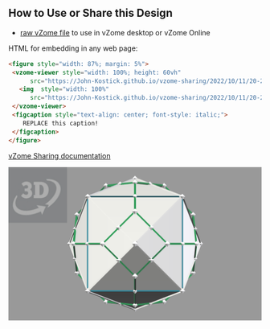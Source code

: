 
## How to Use or Share this Design

 - [raw vZome file](<https://raw.githubusercontent.com/John-Kostick/vzome-sharing/main/2022/10/11/20-20-53-Tetrakis-Hexahedron/Tetrakis-Hexahedron.vZome>) to use in vZome desktop or vZome Online
 
 HTML for embedding in any web page:
 ```html
<figure style="width: 87%; margin: 5%">
  <vzome-viewer style="width: 100%; height: 60vh"
       src="https://John-Kostick.github.io/vzome-sharing/2022/10/11/20-20-53-Tetrakis-Hexahedron/Tetrakis-Hexahedron.vZome" >
    <img  style="width: 100%"
       src="https://John-Kostick.github.io/vzome-sharing/2022/10/11/20-20-53-Tetrakis-Hexahedron/Tetrakis-Hexahedron.png" >
  </vzome-viewer>
  <figcaption style="text-align: center; font-style: italic;">
     REPLACE this caption!
  </figcaption>
</figure>
 ```

[vZome Sharing documentation](https://vzome.github.io/vzome/sharing.html#how-it-works)

![Image](<Tetrakis-Hexahedron.png>)

